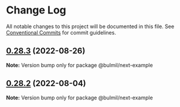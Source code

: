# Change Log

All notable changes to this project will be documented in this file.
See [Conventional Commits](https://conventionalcommits.org) for commit guidelines.

## [0.28.3](https://github.com/gomah/bulmil/compare/v0.28.2...v0.28.3) (2022-08-26)

**Note:** Version bump only for package @bulmil/next-example





## [0.28.2](https://github.com/gomah/bulmil/compare/v0.28.1...v0.28.2) (2022-08-04)

**Note:** Version bump only for package @bulmil/next-example
